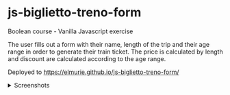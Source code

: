 # js-biglietto-treno-form

Boolean course - Vanilla Javascript exercise

The user fills out a form with their name, length of the trip and their age range in order to generate their train ticket.
The price is calculated by length and discount are calculated according to the age range.

Deployed to https://elmurie.github.io/js-biglietto-treno-form/

<details>
  <summary>Screenshots</summary>
  <img src="https://i.imgur.com/sBVyofl.png" name="1">
</details>

